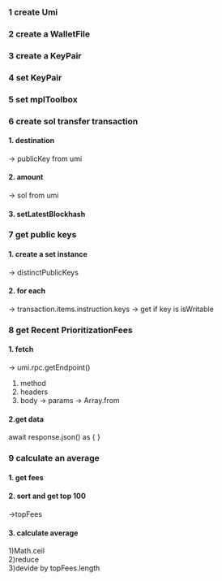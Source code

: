 ### 1 create Umi

### 2 create a WalletFile

### 3 create a KeyPair

### 4 set KeyPair

### 5 set mplToolbox

### 6 create sol transfer transaction

#### 1. destination

-> publicKey from umi

#### 2. amount

-> sol from umi

#### 3. setLatestBlockhash

### 7 get public keys

#### 1. create a set instance

-> distinctPublicKeys

#### 2. for each

-> transaction.items.instruction.keys
-> get if key is isWritable

### 8 get Recent PrioritizationFees

#### 1. fetch

-> umi.rpc.getEndpoint()

1.  method
2.  headers
3.  body
    -> params -> Array.from

#### 2.get data

await response.json() as { }

### 9 calculate an average

#### 1. get fees

#### 2. sort and get top 100

->topFees

#### 3. calculate average

1)Math.ceil  
2)reduce  
3)devide by topFees.length
